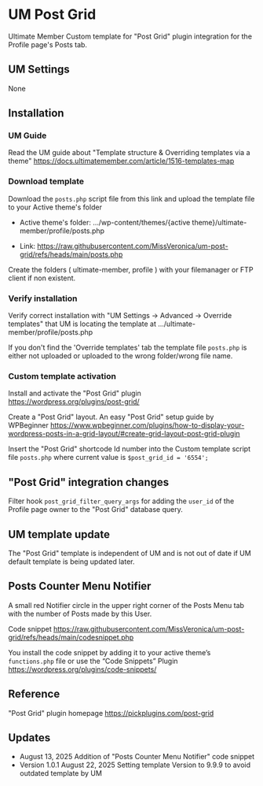 # UM Post Grid
Ultimate Member Custom template for "Post Grid" plugin integration for the Profile page's Posts tab.
## UM Settings
None
## Installation
### UM Guide
Read the UM guide about "Template structure & Overriding templates via a theme" https://docs.ultimatemember.com/article/1516-templates-map
### Download template
Download the <code>posts.php</code> script file from this link and upload the template file to your Active theme's folder 

* Active theme's folder: .../wp-content/themes/{active theme}/ultimate-member/profile/posts.php

* Link: https://raw.githubusercontent.com/MissVeronica/um-post-grid/refs/heads/main/posts.php

Create the folders ( ultimate-member, profile ) with your filemanager or FTP client if non existent.
### Verify installation
Verify correct installation with "UM Settings -> Advanced -> Override templates" that UM is locating the template at .../ultimate-member/profile/posts.php

If you don't find the 'Override templates' tab the template file <code>posts.php</code> is either not uploaded or uploaded to the wrong folder/wrong file name.
### Custom template activation
Install and activate the "Post Grid" plugin https://wordpress.org/plugins/post-grid/

Create a "Post Grid" layout. An easy "Post Grid" setup guide by WPBeginner 
https://www.wpbeginner.com/plugins/how-to-display-your-wordpress-posts-in-a-grid-layout/#create-grid-layout-post-grid-plugin

Insert the "Post Grid" shortcode Id number into the Custom template script file <code>posts.php</code> where current value is <code>$post_grid_id = '6554';</code>
## "Post Grid" integration changes
Filter hook <code>post_grid_filter_query_args</code> for adding the <code>user_id</code> of the Profile page owner to the "Post Grid" database query.
## UM template update
The "Post Grid" template is independent of UM and is not out of date if UM default template is being updated later.
## Posts Counter Menu Notifier
A small red Notifier circle in the upper right corner of the Posts Menu tab with the number of Posts made by this User.

Code snippet https://raw.githubusercontent.com/MissVeronica/um-post-grid/refs/heads/main/codesnippet.php

You install the code snippet by adding it
to your active theme’s <code>functions.php</code> file
or use the “Code Snippets” Plugin 
https://wordpress.org/plugins/code-snippets/
## Reference
"Post Grid" plugin homepage https://pickplugins.com/post-grid
## Updates
* August 13, 2025 Addition of "Posts Counter Menu Notifier" code snippet
* Version 1.0.1 August 22, 2025 Setting template Version to 9.9.9 to avoid outdated template by UM


